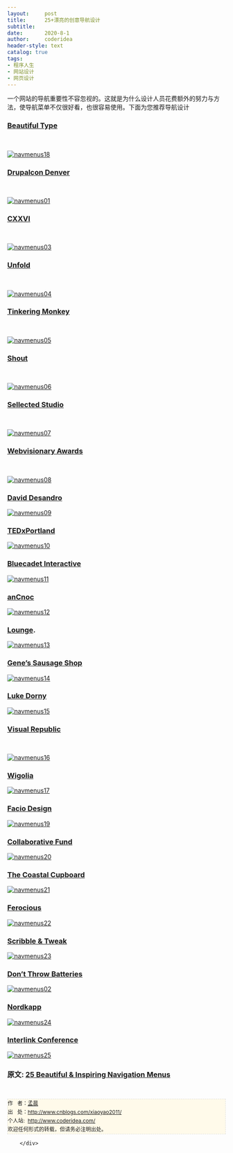 ```yaml
---
layout:     post
title:      25+漂亮的创意导航设计
subtitle:   
date:       2020-8-1
author:     coderidea
header-style: text
catalog: true
tags:
- 程序人生
- 网站设计
- 网页设计
--- 
```

<div class="postBody">
			<div id="cnblogs_post_body" class="blogpost-body"><p><span>一个网站的导航重要性不容忽视的。</span><span>这就是为什么设计人员花费额外的努力与方法，使导航菜单不仅很好看，也很容易使用。下面为您推荐导航设计</span></p>
<h3><a href="http://beautifultype.net/">Beautiful Type</a></h3>
<p> </p>
<p><a href="http://beautifultype.net/"><img class="aligncenter size-full wp-image-3448" src="http://webdesignledger.com/wp-content/uploads/2011/04/navmenus18.jpg" alt="navmenus18" /></a></p>
<h3><a href="http://denver2012.drupal.org/">Drupalcon Denver</a></h3>
<p> </p>
<p><a href="http://denver2012.drupal.org/"><img class="aligncenter size-full wp-image-3448" src="http://webdesignledger.com/wp-content/uploads/2011/04/navmenus01.jpg" alt="navmenus01" /></a></p>
<h3><a href="http://cxxvi.net/">CXXVI</a></h3>
<p> </p>
<p><a href="http://cxxvi.net/"><img class="aligncenter size-full wp-image-3448" src="http://webdesignledger.com/wp-content/uploads/2011/04/navmenus03.jpg" alt="navmenus03" /></a></p>
<h3><a href="http://unfold.no/#/about">Unfold</a></h3>
<p> </p>
<p><a href="http://unfold.no/#/about"><img class="aligncenter size-full wp-image-3448" src="http://webdesignledger.com/wp-content/uploads/2011/04/navmenus04.jpg" alt="navmenus04" /></a></p>
<h3><a href="http://www.tinkeringmonkey.com/">Tinkering Monkey</a></h3>
<p> </p>
<p><a href="http://www.tinkeringmonkey.com/"><img class="aligncenter size-full wp-image-3448" src="http://webdesignledger.com/wp-content/uploads/2011/04/navmenus05.jpg" alt="navmenus05" /></a></p>
<h3><a href="http://www.shoutdigital.com/">Shout</a></h3>
<p> </p>
<p><a href="http://www.shoutdigital.com/"><img class="aligncenter size-full wp-image-3448" src="http://webdesignledger.com/wp-content/uploads/2011/04/navmenus06.jpg" alt="navmenus06" /></a></p>
<h3><a href="http://sellected.com/">Sellected Studio</a></h3>
<p> </p>
<p><a href="http://sellected.com/"><img class="aligncenter size-full wp-image-3448" src="http://webdesignledger.com/wp-content/uploads/2011/04/navmenus07.jpg" alt="navmenus07" /></a></p>
<h3><a href="http://webvisionaryawards.com/">Webvisionary Awards</a></h3>
<p> </p>
<p><a href="http://webvisionaryawards.com/"><img class="aligncenter size-full wp-image-3448" src="http://webdesignledger.com/wp-content/uploads/2011/04/navmenus08.jpg" alt="navmenus08" /></a></p>
<h3><a href="http://desandro.com/">David Desandro</a></h3>
<p><a href="http://desandro.com/"><img class="aligncenter size-full wp-image-3448" src="http://webdesignledger.com/wp-content/uploads/2011/04/navmenus09.jpg" alt="navmenus09" /></a></p>
<h3><a href="http://www.tedxportland.com/">TEDxPortland</a></h3>
<p><a href="http://www.tedxportland.com/"><img class="aligncenter size-full wp-image-3448" src="http://webdesignledger.com/wp-content/uploads/2011/04/navmenus10.jpg" alt="navmenus10" /></a></p>
<h3><a href="http://bluecadet.com/">Bluecadet Interactive</a></h3>
<p><a href="http://bluecadet.com/"><img class="aligncenter size-full wp-image-3448" src="http://webdesignledger.com/wp-content/uploads/2011/04/navmenus11.jpg" alt="navmenus11" /></a></p>
<h3><a href="http://ancnoc.com/#doc-ancnoc">anCnoc</a></h3>
<p><a href="http://ancnoc.com/#doc-ancnoc"><img class="aligncenter size-full wp-image-3448" src="http://webdesignledger.com/wp-content/uploads/2011/04/navmenus12.jpg" alt="navmenus12" /></a></p>
<h3><a href="http://www.thelounge.fi/">Lounge</a>.</h3>
<p><a href="http://www.thelounge.fi/"><img class="aligncenter size-full wp-image-3448" src="http://webdesignledger.com/wp-content/uploads/2011/04/navmenus13.jpg" alt="navmenus13" /></a></p>
<h3><a href="http://genessausageshop.com/">Gene’s Sausage Shop</a></h3>
<p><a href="http://genessausageshop.com/"><img class="aligncenter size-full wp-image-3448" src="http://webdesignledger.com/wp-content/uploads/2011/04/navmenus14.jpg" alt="navmenus14" /></a></p>
<h3><a href="http://lukedorny.com/">Luke Dorny</a></h3>
<p><a href="http://lukedorny.com/"><img class="aligncenter size-full wp-image-3448" src="http://webdesignledger.com/wp-content/uploads/2011/04/navmenus15.jpg" alt="navmenus15" /></a></p>
<h3><a href="http://visualrepublic.net/">Visual Republic</a></h3>
<p> </p>
<p><a href="http://visualrepublic.net/"><img class="aligncenter size-full wp-image-3448" src="http://webdesignledger.com/wp-content/uploads/2011/04/navmenus16.jpg" alt="navmenus16" /></a></p>
<h3><a href="http://www.wigolia.com/">Wigolia</a></h3>
<p><a href="http://www.wigolia.com/"><img class="aligncenter size-full wp-image-3448" src="http://webdesignledger.com/wp-content/uploads/2011/04/navmenus17.jpg" alt="navmenus17" /></a></p>
<h3><a href="http://www.faciodesign.co.uk/">Facio Design</a></h3>
<p><a href="http://www.faciodesign.co.uk/"><img class="aligncenter size-full wp-image-3448" src="http://webdesignledger.com/wp-content/uploads/2011/04/navmenus19.jpg" alt="navmenus19" /></a></p>
<h3><a href="http://collaborativefund.com/">Collaborative Fund</a></h3>
<p><a href="http://collaborativefund.com/"><img class="aligncenter size-full wp-image-3448" src="http://webdesignledger.com/wp-content/uploads/2011/04/navmenus20.jpg" alt="navmenus20" /></a></p>
<h3><a href="http://thecoastalcupboard.com/">The Coastal Cupboard</a></h3>
<p><a href="http://thecoastalcupboard.com/"><img class="aligncenter size-full wp-image-3448" src="http://webdesignledger.com/wp-content/uploads/2011/04/navmenus21.jpg" alt="navmenus21" /></a></p>
<h3><a href="http://fe.rocious.com/">Ferocious</a></h3>
<p><a href="http://fe.rocious.com/"><img class="aligncenter size-full wp-image-3448" src="http://webdesignledger.com/wp-content/uploads/2011/04/navmenus22.jpg" alt="navmenus22" /></a></p>
<h3><a href="http://scribbleandtweak.com/">Scribble &amp; Tweak</a></h3>
<p><a href="http://scribbleandtweak.com/"><img class="aligncenter size-full wp-image-3448" src="http://webdesignledger.com/wp-content/uploads/2011/04/navmenus23.jpg" alt="navmenus23" /></a></p>
<h3><a href="http://dontthrowbatteries.com/">Don’t Throw Batteries</a></h3>
<p><a href="http://dontthrowbatteries.com/"><img class="aligncenter size-full wp-image-3448" src="http://webdesignledger.com/wp-content/uploads/2011/04/navmenus02.jpg" alt="navmenus02" /></a></p>
<h3><a href="http://nordkapp.fi/">Nordkapp</a></h3>
<p><a href="http://nordkapp.fi/"><img class="aligncenter size-full wp-image-3448" src="http://webdesignledger.com/wp-content/uploads/2011/04/navmenus24.jpg" alt="navmenus24" /></a></p>
<h3><a href="http://interlinkconference.com/">Interlink Conference</a></h3>
<p><a href="http://interlinkconference.com/"><img class="aligncenter size-full wp-image-3448" src="http://webdesignledger.com/wp-content/uploads/2011/04/navmenus25.jpg" alt="navmenus25" /></a></p>
<h3>原文: <a href="http://webdesignledger.com/inspiration/25-beautiful-inspiring-navigation-menus">25 Beautiful &amp; Inspiring Navigation Menus</a></h3>


<div id="ckepop"> </div>
<div>
<p id="PSignature" style="line-height:20px;background:#FFFAEA no-repeat 2% 50%;font-size:12px;border:#e0e0e0 1px dashed;">作   者：<a href="http://www.cnblogs.com/xiaoyao2011/">孟晨</a> <br /> 出   处：<a href="http://www.cnblogs.com/xiaoyao2011/">http://www.cnblogs.com/xiaoyao2011/</a> <br />个人站:  <a href="http://www.coderidea.com/">http://www.coderidea.com/</a><br />欢迎任何形式的转载，但请务必注明出处。</p>
</div></div><div id="MySignature"></div>
<div class="clear"></div>
<div id="blog_post_info_block">
<div id="BlogPostCategory"></div>
<div id="EntryTag"></div>
<div id="blog_post_info">
</div>
<div class="clear"></div>
<div id="post_next_prev"></div>
</div>


		</div>